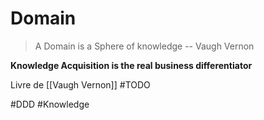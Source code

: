 # Domain
> A Domain is a Sphere of knowledge
> -- Vaugh Vernon

**Knowledge Acquisition is the real business differentiator**

Livre de [[Vaugh Vernon]] #TODO

#DDD
#Knowledge